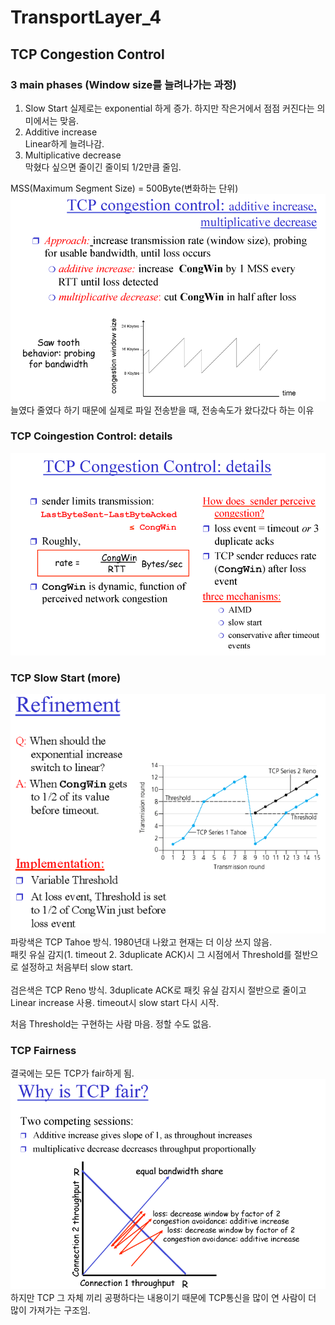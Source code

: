 # TransportLayer_4

## TCP Congestion Control
### 3 main phases (Window size를 늘려나가는 과정)    
1. Slow Start
    실제로는 exponential 하게 증가. 하지만 작은거에서 점점 커진다는 의미에서는 맞음.
2. Additive increase  
    Linear하게 늘려나감.  
3. Multiplicative decrease  
    막혔다 싶으면 줄이긴 줄이되 1/2만큼 줄임. 

MSS(Maximum Segment Size) = 500Byte(변화하는 단위)
![TCPCC-additive,multiplicative](images/TCPCC.png)
늘였다 줄였다 하기 때문에 실제로 파일 전송받을 때, 전송속도가 왔다갔다 하는 이유

### TCP Coingestion Control: details
![TCP Coingestion Control](images/TCPCCD.png)

### TCP Slow Start (more)
![TCP Slow Start](images/TCP_Slow_Start.png)
파랑색은 TCP Tahoe 방식. 1980년대 나왔고 현재는 더 이상 쓰지 않음.   
패킷 유실 감지(1. timeout 2. 3duplicate ACK)시 그 시점에서 Threshold를 절반으로 설정하고 처음부터 slow start.  
<br/>
검은색은 TCP Reno 방식. 3duplicate ACK로 패킷 유실 감지시 절반으로 줄이고 Linear increase 사용. timeout시 slow start 다시 시작.

처음 Threshold는 구현하는 사람 마음. 정할 수도 없음. 

### TCP Fairness
결국에는 모든 TCP가 fair하게 됨.
![TCPFair](images/TCPFair.png)
하지만 TCP 그 자체 끼리 공평하다는 내용이기 때문에 TCP통신을 많이 연 사람이 더 많이 가져가는 구조임.